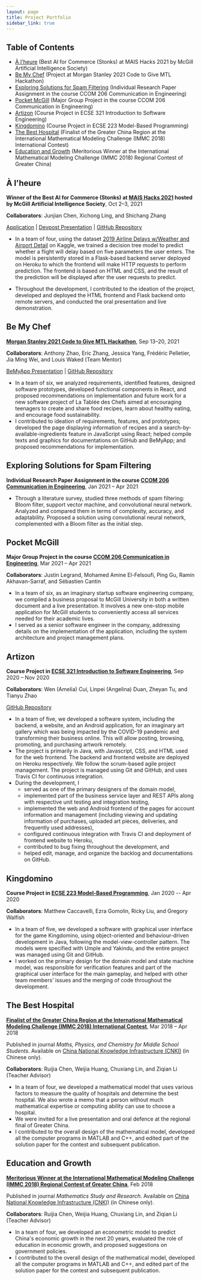 ```yaml
---
layout: page
title: Project Portfolio
sidebar_link: true
---
```


## Table of Contents

* [À l'heure](#à-lheure) (Best AI for Commerce (Stonks) at MAIS Hacks 2021 by McGill Artificial Intelligence Society)
* [Be My Chef](#be-my-chef) (Project at Morgan Stanley 2021 Code to Give MTL Hackathon)
* [Exploring Solutions for Spam Filtering](#exploring-solutions-for-spam-filtering) (Individual Research Paper Assignment in the course CCOM 206 Communication in Engineering)
* [Pocket McGill](#pocket-mcgill) (Major Group Project in the course CCOM 206 Communication in Engineering)
* [Artizon](#artizon) (Course Project in ECSE 321 Introduction to Software Engineering)
* [Kingdomino](#kingdomino) (Course Project in ECSE 223 Model-Based Programming)
* [The Best Hospital](#the-best-hospital) (Finalist of the Greater China Region at the International Mathematical Modeling Challenge (IMMC 2018) International Contest)
* [Education and Growth](#education-and-growth) (Meritorious Winner at the International Mathematical Modeling Challenge (IMMC 2018) Regional Contest of Greater China)

## À l'heure

**Winner of the Best AI for Commerce (Stonks) at [MAIS Hacks 2021](https://mais-hacks-2021.devpost.com) hosted by McGill Artificial Intelligence Society**, Oct 2–3, 2021

**Collaborators**: Junjian Chen, Xichong Ling, and Shichang Zhang

[Application](https://cs.mcgill.ca/~zjiang27/projects/alheure) \| [Devpost Presentation](https://devpost.com/software/smart-delay) \| [GitHub Repository](https://github.com/zhekai-jiang/alheure)

* In a team of four, using the dataset [2019 Airline Delays w/Weather and Airport Detail](https://www.kaggle.com/threnjen/2019-airline-delays-and-cancellations) on Kaggle, we trained a decision tree model to predict whether a flight will delay based on five parameters the user enters. The model is persistently stored in a Flask-based backend server deployed on Heroku to which the frontend will make HTTP requests to perform prediction. The frontend is based on HTML and CSS, and the result of the prediction will be displayed after the user requests to predict.

* Throughout the development, I contributed to the ideation of the project, developed and deployed the HTML frontend and Flask backend onto remote servers, and conducted the oral presentation and live demonstration.

## Be My Chef

**[Morgan Stanley 2021 Code to Give MTL Hackathon](https://codetogive.bemyapp.com/)**, Sep 13–20, 2021   

**Collaborators**: Anthony Zhao, Eric Zhang, Jessica Yang, Frédéric Pelletier, Jia Ming Wei, and Louis Waked (Team Mentor)

[BeMyApp Presentation](https://codetogive.bemyapp.com/#/projects/6147e69b880a5d002da2d2e6) \| [GitHub Repository](https://github.com/zhekai-jiang/BeMyChefPWA)   

* In a team of six, we analyzed requirements, identified features, designed software prototypes, developed functional components in React, and proposed recommendations on implementation and future work for a new software project of La Tablée des Chefs aimed at encouraging teenagers to create and share food recipes, learn about healthy eating, and encourage food sustainability.
* I contributed to ideation of requirements, features, and prototypes; developed the page displaying information of recipes and a search-by-available-ingredients feature in JavaScript using React; helped compile texts and graphics for documentations on GitHub and BeMyApp; and proposed recommendations for implementation.

## Exploring Solutions for Spam Filtering

**Individual Research Paper Assignment in the course [CCOM 206 Communication in Engineering]((https://mcgill.ca/study/2020-2021/courses/ccom-206))**, Jan 2021 – Apr 2021

* Through a literature survey, studied three methods of spam filtering: Bloom filter, support vector machine, and convolutional neural network. Analyzed and compared them in terms of complexity, accuracy, and adaptability. Proposed a solution using convolutional neural network, complemented with a Bloom filter as the initial step.

## Pocket McGill

**Major Group Project in the course [CCOM 206 Communication in Engineering](https://mcgill.ca/study/2020-2021/courses/ccom-206)**, Mar 2021 – Apr 2021   

**Collaborators**: Justin Legrand, Mohamed Amine El-Felsoufi, Ping Gu, Ramin Akhavan-Sarraf, and Sébastien Cantin
* In a team of six, as an imaginary startup software engineering company, we compiled a business proposal to McGill University in both a written document and a live presentation. It involves a new one-stop mobile application for McGill students to conveniently access all services needed for their academic lives.
* I served as a senior software engineer in the company, addressing details on the implementation of the application, including the system architecture and project management plans.

## Artizon

**Course Project in [ECSE 321 Introduction to Software Engineering](https://mcgill.ca/study/2020-2021/courses/ecse-321)**, Sep 2020 – Nov 2020   

**Collaborators**: Wen (Amelia) Cui, Linpei (Angelina) Duan, Zheyan Tu, and Tianyu Zhao   

[GitHub Repository](https://github.com/McGill-ECSE321-Fall2020/project-group-09)   
* In a team of five, we developed a software system, including the backend, a website, and an Android application, for an imaginary art gallery which was being impacted by the COVID-19 pandemic and transforming their business online. This will allow posting, browsing, promoting, and purchasing artwork remotely.
* The project is primarily in Java, with Javascript, CSS, and HTML used for the web frontend. The backend and frontend website are deployed on Heroku respectively. We follow the scrum-based agile project management. The project is managed using Git and GitHub, and uses Travis CI for continuous integration.
* During the development, I
  * served as one of the primary designers of the domain model,
  * implemented part of the business service layer and REST APIs along with respective unit testing and integration testing,
  * implemented the web and Android frontend of the pages for account information and management (including viewing and updating information of purchases, uploaded art pieces, deliveries, and frequently used addresses),
  * configured continuous integration with Travis CI and deployment of frontend website to Heroku,
  * contributed to bug fixing throughout the development, and
  * helped edit, manage, and organize the backlog and documentations on GitHub.

## Kingdomino

**Course Project in [ECSE 223 Model-Based Programming](https://mcgill.ca/study/2019-2020/courses/ecse-223)**, Jan 2020 -- Apr 2020   

**Collaborators**: Matthew Caccavelli, Ezra Gomolin, Ricky Liu, and Gregory Walfish
* In a team of five, we developed a software with graphical user interface for the game Kingdomino, using object-oriented and behaviour-driven development in Java, following the model-view-controller pattern. The models were specified with Umple and Yakindu, and the entire project was managed using Git and GitHub.
* I worked on the primary design for the domain model and state machine model, was responsible for verification features and part of the graphical user interface for the main gameplay, and helped with other team members’ issues and the merging of code throughout the development.

## The Best Hospital
[**Finalist of the Greater China Region at the International Mathematical Modeling Challenge (IMMC 2018) International Contest**](http://istem.info/ueditor/php/upload/file/20180510/1525965614903123.pdf), Mar 2018 – Apr 2018   

Published in journal *Maths, Physics, and Chemistry for Middle School Students*. Available on [China National Knowledge Infrastructure (CNKI)](https://kns.cnki.net/kcms/detail/detail.aspx?dbcode=CJFD&dbname=CJFDLASN2019&filename=ZLXY201812020&v=Mjc0NTExVDNxVHJXTTFGckNVUjdxZmJ1WnVGaW5oVTc3S1B5SFRkN0c0SDluTnJZOUhaSVI4ZVgxTHV4WVM3RGg=) (in Chinese only).   

**Collaborators**: Ruijia Chen, Weijia Huang, Chuxiang Lin, and Ziqian Li (Teacher Advisor)

* In a team of four, we developed a mathematical model that uses various factors to measure the quality of hospitals and determine the best hospital. We also wrote a memo that a person without much mathematical expertise or computing ability can use to choose a hospital.
* We were invited for a live presentation and oral defence at the regional final of Greater China.
* I contributed to the overall design of the mathematical model, developed all the computer programs in MATLAB and C++, and edited part of the solution paper for the contest and subsequent publication.

## Education and Growth
[**Meritorious Winner at the International Mathematical Modeling Challenge (IMMC 2018) Regional Contest of Greater China**](http://istem.info/ueditor/php/upload/file/20180510/1525965614903123.pdf), Feb 2018   

Published in journal *Mathematics Study and Research*. Available on [China National Knowledge Infrastructure (CNKI)](https://kns.cnki.net/kcms/detail/detail.aspx?dbcode=CJFD&dbname=CJFDLAST2019&filename=SXYG201912136&v=MDMwMzJUM3FUcldNMUZyQ1VSN3FmYnVadUZpbmhVcnZBTmpYU2FiRzRIOWpOclk1R1lvUjhlWDFMdXhZUzdEaDE=) (in Chinese only).   

**Collaborators**: Ruijia Chen, Weijia Huang, Chuxiang Lin, and Ziqian Li (Teacher Advisor)

* In a team of four, we developed an econometric model to predict China's economic growth in the next 20 years, evaluated the role of education in economic growth, and proposed suggestions on government policies.
* I contributed to the overall design of the mathematical model, developed all the computer programs in MATLAB and C++, and edited part of the solution paper for the contest and subsequent publication.

<!-- <script>
  document.getElementById("projects-sidebar-link").classList.add("active")
</script> -->